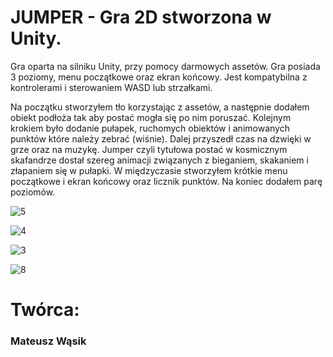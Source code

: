 <h1>  JUMPER - Gra 2D stworzona w Unity.</h1>

Gra oparta na silniku Unity, przy pomocy darmowych assetów.
Gra posiada 3 poziomy, menu początkowe oraz ekran końcowy. Jest kompatybilna z kontrolerami i sterowaniem WASD lub strzałkami.

Na początku stworzyłem tło korzystając z assetów, a następnie dodałem obiekt podłoża tak aby postać mogła się po nim poruszać.
Kolejnym krokiem było dodanie pułapek, ruchomych obiektów i animowanych punktów które należy zebrać (wiśnie).
Dalej przyszedł czas na dzwięki w grze oraz na muzykę. Jumper czyli tytułowa postać w kosmicznym skafandrze dostał szereg animacji związanych z bieganiem, skakaniem i złapaniem się w pułapki.
W międzyczasie stworzyłem krótkie menu początkowe i ekran końcowy oraz licznik punktów. Na koniec dodałem parę poziomów.


![5](https://github.com/Mateusz-Wasik/Jumper/assets/130405397/3963d698-9e0e-4f3a-90cb-89ae2294c688)

![4](https://github.com/Mateusz-Wasik/Jumper/assets/130405397/27516f81-4164-41cf-a75c-b13fc7e89751)

![3](https://github.com/Mateusz-Wasik/Jumper/assets/130405397/8c7bc549-dc74-40e7-9a3a-db69bed5b763)

![8](https://github.com/Mateusz-Wasik/Jumper/assets/130405397/4701889e-7c6d-4b1c-9e0b-94b39598abce)


<h1>Twórca: </h1>
<h3>Mateusz Wąsik</h3>
